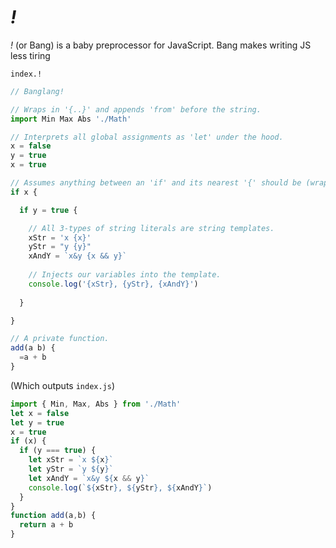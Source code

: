 # *!*

*!* (or Bang) is a baby preprocessor for JavaScript. Bang makes writing JS less tiring

`index.!`
```JavaScript
// Banglang!

// Wraps in '{..}' and appends 'from' before the string.
import Min Max Abs './Math'

// Interprets all global assignments as 'let' under the hood.
x = false
y = true
x = true

// Assumes anything between an 'if' and its nearest '{' should be (wrapped).
if x {

  if y = true {

    // All 3-types of string literals are string templates.
    xStr = 'x {x}'
    yStr = "y {y}"
    xAndY = `x&y {x && y}`
    
    // Injects our variables into the template.
    console.log('{xStr}, {yStr}, {xAndY}')
    
  }

}

// A private function.
add(a b) {
  =a + b
}
```

(Which outputs `index.js`)
```JavaScript
import { Min, Max, Abs } from './Math'
let x = false
let y = true
x = true
if (x) { 
  if (y === true) { 
    let xStr = `x ${x}`
    let yStr = `y ${y}`
    let xAndY = `x&y ${x && y}`
    console.log(`${xStr}, ${yStr}, ${xAndY}`)
  } 
} 
function add(a,b) { 
  return a + b 
}
```